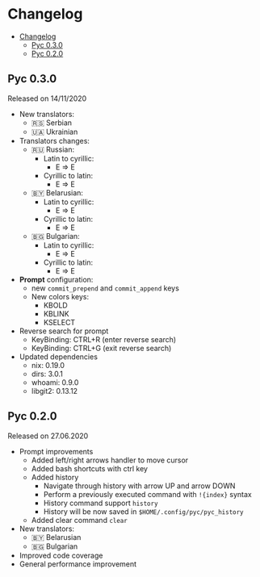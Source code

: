 # Changelog

- [Changelog](#changelog)
  - [Pyc 0.3.0](#pyc-030)
  - [Pyc 0.2.0](#pyc-020)

## Pyc 0.3.0

Released on 14/11/2020

- New translators:
  - 🇷🇸 Serbian
  - 🇺🇦 Ukrainian
- Translators changes:
  - 🇷🇺 Russian:
    - Latin to cyrillic:
      - E => E
    - Cyrillic to latin:
      - E => E
  - 🇧🇾 Belarusian:
    - Latin to cyrillic:
      - E => E
    - Cyrillic to latin:
      - E => E
  - 🇧🇬 Bulgarian:
    - Latin to cyrillic:
      - E => E
    - Cyrillic to latin:
      - E => E
- **Prompt** configuration:
  - new ```commit_prepend``` and ```commit_append``` keys
  - New colors keys:
    - KBOLD
    - KBLINK
    - KSELECT
- Reverse search for prompt
  - KeyBinding: CTRL+R (enter reverse search)
  - KeyBinding: CTRL+G (exit reverse search)
- Updated dependencies
  - nix: 0.19.0
  - dirs: 3.0.1
  - whoami: 0.9.0
  - libgit2: 0.13.12

## Pyc 0.2.0

Released on 27.06.2020

- Prompt improvements
  - Added left/right arrows handler to move cursor
  - Added bash shortcuts with ctrl key
  - Added history
    - Navigate through history with arrow UP and arrow DOWN
    - Perform a previously executed command with ```!{index}``` syntax
    - History command support ```history```
    - History will be now saved in ```$HOME/.config/pyc/pyc_history```
  - Added clear command ```clear```
- New translators:
  - 🇧🇾 Belarusian
  - 🇧🇬 Bulgarian
- Improved code coverage
- General performance improvement
